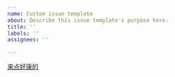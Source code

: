 ```yaml
---
name: Custom issue template
about: Describe this issue template's purpose here.
title: ''
labels: ''
assignees: ''

---
```


[来点好康的](https://youtu.be/dQw4w9WgXcQ)
